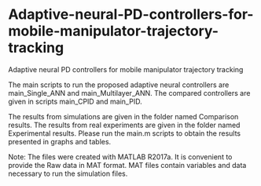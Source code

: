 # Adaptive-neural-PD-controllers-for-mobile-manipulator-trajectory-tracking
Adaptive neural PD controllers for mobile manipulator trajectory tracking

The main scripts to run the proposed adaptive neural controllers are main_Single_ANN and main_Multilayer_ANN. 
The compared controllers are given in scripts main_CPID and main_PID.

The results from simulations are given in the folder named Comparison results. 
The results from real experiments are given in the folder named Experimental results. 
Please run the main.m scripts to obtain the results presented in graphs and tables. 

Note: The files were created with MATLAB R2017a. It is convenient to provide the Raw data in MAT format. 
MAT files contain variables and data necessary to run the simulation files.
